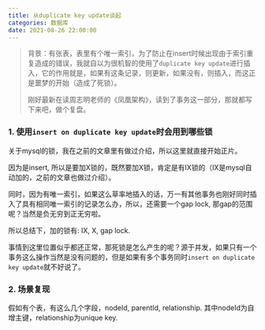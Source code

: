 ```yaml
---
title: 从duplicate key update谈起
categories: 数据库
date: 2021-08-26 22:00:00
---
```


>背景：有张表，表里有个唯一索引，为了防止在insert时候出现由于索引重复造成的错误，我就自以为很机智的使用了`duplicate key update`进行插入，它的作用就是，如果有这条记录，则更新，如果没有，则插入，而这正是噩梦的开始（造成了死锁）。
>
>
>
>刚好最新在读周志明老师的《凤凰架构》，读到了事务这一部分，那就都写下来吧，做个复盘。

### 1. 使用`insert on duplicate key update`时会用到哪些锁

关于mysql的锁，我在之前的文章里有做过介绍，所以这里就直接开始正片。



因为是insert, 所以是要加X锁的，既然要加X锁，肯定是有IX锁的（IX是mysql自动加的，之前的文章也做过介绍）。

同时，因为有唯一索引，如果这么草率地插入的话，万一有其他事务也刚好同时插入了具有相同唯一索引的记录怎么办，所以，还需要一个gap lock, 那gap的范围呢？当然是负无穷到正无穷啦。

所以总结下，加的锁有: IX, X, gap lock.



事情到这里位置似乎都还正常，那死锁是怎么产生的呢？源于并发，如果只有一个事务这么操作当然是没有问题的，但是如果有多个事务同时`insert on duplicate key update`就不好说了。



### 2. 场景复现

假如有个表，有这么几个字段，nodeId, parentId, relationship. 其中nodeId为自增主键，relationship为unique key.




